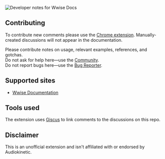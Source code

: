 ![Developer notes for Wwise Docs](https://user-images.githubusercontent.com/21963717/196835384-fba7aad6-9e0e-45b7-a520-cb3fd06b6d0e.png)


## Contributing
To contribute new comments please use the [Chrome extension](TODO). Manually-created discussions will not appear in the documentation.
 
Please contribute notes on usage, relevant examples, references, and gotchas.  
Do not ask for help here—use the [Community](https://www.audiokinetic.com/en/community/).  
Do not report bugs here—use the [Bug Reporter](https://www.audiokinetic.com/library/edge/?source=InstallGuide&id=reporting_bugs).

## Supported sites
- [Wwise Documentation](https://www.audiokinetic.com/library/)

## Tools used
The extension uses [Giscus](https://github.com/giscus/giscus) to link comments to the discussions on this repo.

## Disclaimer
This is an unofficial extension and isn't affiliated with or endorsed by Audiokinetic.
